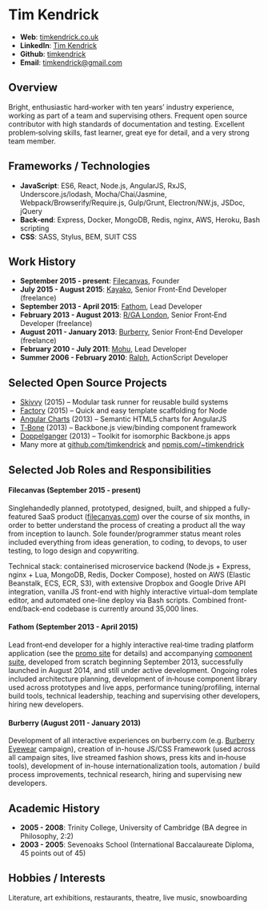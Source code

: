 # Tim Kendrick

- **Web**: [timkendrick.co.uk](http://timkendrick.co.uk/)
- **LinkedIn**: [Tim Kendrick](https://www.linkedin.com/profile/view?id=192494997)
- **Github**: [timkendrick](https://github.com/timkendrick)
- **Email**: [timkendrick@gmail.com](mailto:timkendrick@gmail.com)


## Overview

Bright, enthusiastic hard‑worker with ten years’ industry experience, working as part of a team and supervising others. Frequent open source contributor with high standards of documentation and testing. Excellent problem‑solving skills, fast learner, great eye for detail, and a very strong team member.


## Frameworks / Technologies

- **JavaScript**: ES6, React, Node.js, AngularJS, RxJS, Underscore.js/lodash, Mocha/Chai/Jasmine, Webpack/Browserify/Require.js, Gulp/Grunt, Electron/NW.js, JSDoc, jQuery
- **Back‑end**: Express, Docker, MongoDB, Redis, nginx, AWS, Heroku, Bash scripting
- **CSS**: SASS, Stylus, BEM, SUIT CSS


## Work History

- **September 2015 - present**: [Filecanvas](https://www.filecanvas.com/), Founder
- **July 2015 - August 2015**: [Kayako](http://www.kayako.com/), Senior Front-End Developer (freelance)
- **September 2013 - April 2015**: [Fathom](http://fathomlondon.com/), Lead Developer
- **February 2013 - August 2013**: [R/GA London](http://rga.com/offices/london), Senior Front‑End Developer (freelance)
- **August 2011 - January 2013**: [Burberry](http://uk.burberry.com/), Senior Front‑End Developer (freelance)
- **February 2010 - July 2011**: [Mohu](http://studiomohu.com/), Lead Developer
- **Summer 2006 - February 2010**: [Ralph](http://ralphandco.com/), ActionScript Developer

## Selected Open Source Projects

- [Skivvy](https://github.com/skivvyjs/skivvy) (2015) – Modular task runner for reusable build systems
- [Factory](https://github.com/timkendrick/factory) (2015) – Quick and easy template scaffolding for Node
- [Angular Charts](https://github.com/timkendrick/angular-charts) (2013) – Semantic HTML5 charts for AngularJS
- [T‑Bone](https://github.com/timkendrick/t-bone) (2013) – Backbone.js view/binding component framework
- [Doppelganger](https://github.com/timkendrick/doppelganger) (2013) – Toolkit for isomorphic Backbone.js apps
- Many more at [github.com/timkendrick](https://github.com/timkendrick) and [npmjs.com/~timkendrick](https://www.npmjs.com/~timkendrick)


<div style="page-break-after: always;"></div>


## Selected Job Roles and Responsibilities

#### Filecanvas (September 2015 - present)

Singlehandedly planned, prototyped, designed, built, and shipped a fully-featured SaaS product ([filecanvas.com](https://www.filecanvas.com/)) over the course of six months, in order to better understand the process of creating a product all the way from inception to launch. Sole founder/programmer status meant roles included everything from ideas generation, to coding, to devops, to user testing, to logo design and copywriting.

Technical stack: containerised microservice backend (Node.js + Express, nginx + Lua, MongoDB, Redis, Docker Compose), hosted on AWS (Elastic Beanstalk, ECS, ECR, S3), with extensive Dropbox and Google Drive API integration, vanilla JS front-end with highly interactive virtual-dom template editor, and automated one-line deploy via Bash scripts. Combined front-end/back-end codebase is currently around 35,000 lines.


#### Fathom (September 2013 - April 2015)

Lead front‑end developer for a highly interactive real‑time trading platform application (see the [promo site](http://www.tradeweb.com/landing/us_corporate_bonds/index.html) for details) and accompanying [component suite](http://accelerator.fathomlondon.com/), developed from scratch beginning September 2013, successfully launched in August 2014, and still under active development. Ongoing roles included architecture planning, development of in‑house component library used across prototypes and live apps, performance tuning/profiling, internal build tools, technical leadership, teaching and supervising other developers, hiring new developers.


#### Burberry (August 2011 - January 2013)

Development of all interactive experiences on burberry.com (e.g. [Burberry Eyewear](http://preview.timkendrick.co.uk/burberry-eyewear/) campaign), creation of in-house JS/CSS Framework (used across all campaign sites, live streamed fashion shows, press kits and in‑house tools), development of in-house internationalization tools, automation / build process improvements, technical research, hiring and supervising new developers.


## Academic History
- **2005 - 2008**: Trinity College, University of Cambridge (BA degree in Philosophy, 2:2)
- **2003 - 2005**: Sevenoaks School (International Baccalaureate Diploma, 45 points out of 45)


## Hobbies / Interests

Literature, art exhibitions, restaurants, theatre, live music, snowboarding
